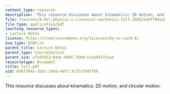 ```yaml
---
content_type: resource
description: 'This resource discusses about kinematics: 2D motion, and circular motion.'
file: /courses/8-01l-physics-i-classical-mechanics-fall-2005/6a6f704a1b311bdde05f3c1fcfb47769_lec7.pdf
file_type: application/pdf
learning_resource_types:
- Lecture Notes
license: https://creativecommons.org/licenses/by-nc-sa/4.0/
ocw_type: OCWFile
parent_title: Lecture Notes
parent_type: CourseSection
parent_uid: ef5d7853-04dc-089f-760d-fcab84f25ca4
resourcetype: Document
title: lec7.pdf
uid: 6a6f704a-1b31-1bdd-e05f-3c1fcfb47769
---
```

This resource discusses about kinematics: 2D motion, and circular motion.